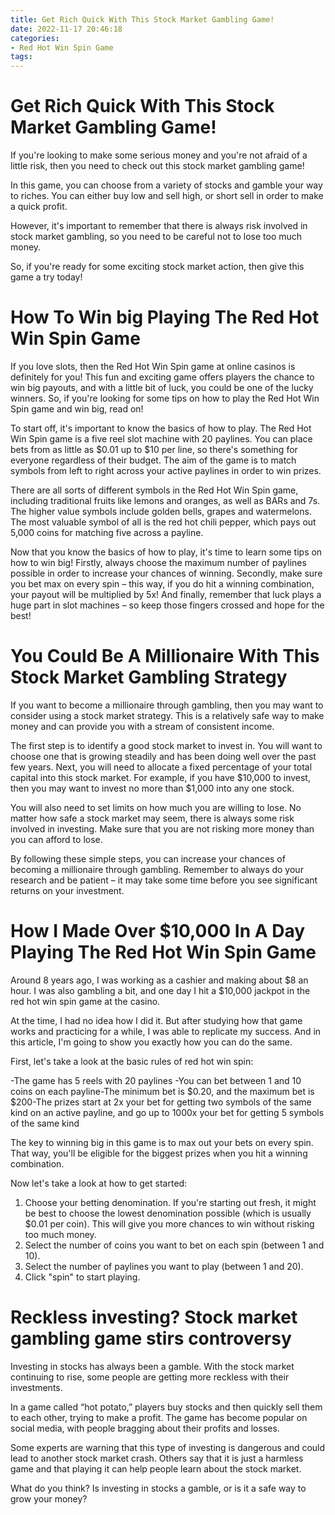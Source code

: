 ```yaml
---
title: Get Rich Quick With This Stock Market Gambling Game!
date: 2022-11-17 20:46:18
categories:
- Red Hot Win Spin Game
tags:
---
```



#  Get Rich Quick With This Stock Market Gambling Game!

If you're looking to make some serious money and you're not afraid of a little risk, then you need to check out this stock market gambling game!

In this game, you can choose from a variety of stocks and gamble your way to riches. You can either buy low and sell high, or short sell in order to make a quick profit.

However, it's important to remember that there is always risk involved in stock market gambling, so you need to be careful not to lose too much money.

So, if you're ready for some exciting stock market action, then give this game a try today!

#  How To Win big Playing The Red Hot Win Spin Game

If you love slots, then the Red Hot Win Spin game at online casinos is definitely for you! This fun and exciting game offers players the chance to win big payouts, and with a little bit of luck, you could be one of the lucky winners. So, if you're looking for some tips on how to play the Red Hot Win Spin game and win big, read on!

To start off, it's important to know the basics of how to play. The Red Hot Win Spin game is a five reel slot machine with 20 paylines. You can place bets from as little as $0.01 up to $10 per line, so there's something for everyone regardless of their budget. The aim of the game is to match symbols from left to right across your active paylines in order to win prizes.

There are all sorts of different symbols in the Red Hot Win Spin game, including traditional fruits like lemons and oranges, as well as BARs and 7s. The higher value symbols include golden bells, grapes and watermelons. The most valuable symbol of all is the red hot chili pepper, which pays out 5,000 coins for matching five across a payline.

Now that you know the basics of how to play, it's time to learn some tips on how to win big! Firstly, always choose the maximum number of paylines possible in order to increase your chances of winning. Secondly, make sure you bet max on every spin – this way, if you do hit a winning combination, your payout will be multiplied by 5x! And finally, remember that luck plays a huge part in slot machines – so keep those fingers crossed and hope for the best!

#  You Could Be A Millionaire With This Stock Market Gambling Strategy

If you want to become a millionaire through gambling, then you may want to consider using a stock market strategy. This is a relatively safe way to make money and can provide you with a stream of consistent income.

The first step is to identify a good stock market to invest in. You will want to choose one that is growing steadily and has been doing well over the past few years. Next, you will need to allocate a fixed percentage of your total capital into this stock market. For example, if you have $10,000 to invest, then you may want to invest no more than $1,000 into any one stock.

You will also need to set limits on how much you are willing to lose. No matter how safe a stock market may seem, there is always some risk involved in investing. Make sure that you are not risking more money than you can afford to lose.

By following these simple steps, you can increase your chances of becoming a millionaire through gambling. Remember to always do your research and be patient – it may take some time before you see significant returns on your investment.

#  How I Made Over $10,000 In A Day Playing The Red Hot Win Spin Game

Around 8 years ago, I was working as a cashier and making about $8 an hour. I was also gambling a bit, and one day I hit a $10,000 jackpot in the red hot win spin game at the casino.

At the time, I had no idea how I did it. But after studying how that game works and practicing for a while, I was able to replicate my success. And in this article, I'm going to show you exactly how you can do the same.

First, let's take a look at the basic rules of red hot win spin:

-The game has 5 reels with 20 paylines
-You can bet between 1 and 10 coins on each payline-The minimum bet is $0.20, and the maximum bet is $200-The prizes start at 2x your bet for getting two symbols of the same kind on an active payline, and go up to 1000x your bet for getting 5 symbols of the same kind

The key to winning big in this game is to max out your bets on every spin. That way, you'll be eligible for the biggest prizes when you hit a winning combination.

Now let's take a look at how to get started:

1) Choose your betting denomination. If you're starting out fresh, it might be best to choose the lowest denomination possible (which is usually $0.01 per coin). This will give you more chances to win without risking too much money.
2) Select the number of coins you want to bet on each spin (between 1 and 10). 
3) Select the number of paylines you want to play (between 1 and 20). 
4) Click "spin" to start playing.

#  Reckless investing? Stock market gambling game stirs controversy

Investing in stocks has always been a gamble. With the stock market continuing to rise, some people are getting more reckless with their investments.

In a game called “hot potato,” players buy stocks and then quickly sell them to each other, trying to make a profit. The game has become popular on social media, with people bragging about their profits and losses.

Some experts are warning that this type of investing is dangerous and could lead to another stock market crash. Others say that it is just a harmless game and that playing it can help people learn about the stock market.

What do you think? Is investing in stocks a gamble, or is it a safe way to grow your money?